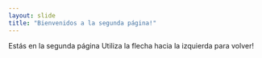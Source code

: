 ```yaml
---
layout: slide
title: "Bienvenidos a la segunda página!"
---
```


Estás en la segunda página
Utiliza la flecha hacia la izquierda para volver!
